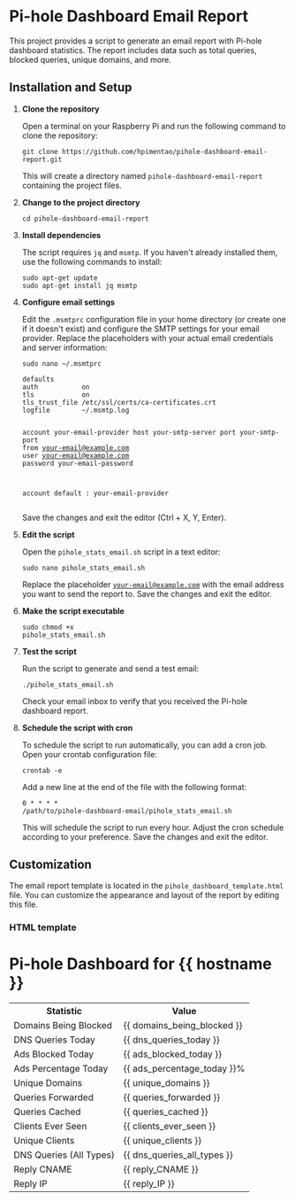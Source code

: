 <!DOCTYPE html>
<html lang="en">
<head>
    <meta charset="UTF-8">
    <meta name="viewport" content="width=device-width, initial-scale=1.0">
</head>
<body>
    <h1>Pi-hole Dashboard Email Report</h1>
    <p>This project provides a script to generate an email report with Pi-hole dashboard statistics. The report includes data such as total queries, blocked queries, unique domains, and more.</p>
    <h2>Installation and Setup</h2>
    <ol>
        <li><strong>Clone the repository</strong>
            <p>Open a terminal on your Raspberry Pi and run the following command to clone the repository:</p>
            <pre><code>git clone https://github.com/hpimentao/pihole-dashboard-email-report.git</code></pre>
            <p>This will create a directory named <code>pihole-dashboard-email-report</code> containing the project files.</p>
        </li>
        <li><strong>Change to the project directory</strong>
            <pre><code>cd pihole-dashboard-email-report</code></pre>
        </li>
        <li><strong>Install dependencies</strong>
            <p>The script requires <code>jq</code> and <code>msmtp</code>. If you haven't already installed them, use the following commands to install:</p>
            <pre><code>sudo apt-get update
sudo apt-get install jq msmtp</code></pre>
        </li>
        <li><strong>Configure email settings</strong>
            <p>Edit the <code>.msmtprc</code> configuration file in your home directory (or create one if it doesn't exist) and configure the SMTP settings for your email provider. Replace the placeholders with your actual email credentials and server information:</p>
            <pre><code>sudo nano ~/.msmtprc</code></pre>
            <pre><code>defaults
auth           on
tls            on
tls_trust_file /etc/ssl/certs/ca-certificates.crt
logfile        ~/.msmtp.log

account        your-email-provider
host           your-smtp-server
port           your-smtp-port
from           your-email@example.com
user           your-email@example.com
password       your-email-password

account default : your-email-provider</code></pre>
            <p>Save the changes and exit the editor (Ctrl + X, Y, Enter).</p>
        </li>
        <li><strong>Edit the script</strong>
            <p>Open the <code>pihole_stats_email.sh</code> script in a text editor:</p>
            <pre><code>sudo nano pihole_stats_email.sh</code></pre>
            <p>Replace the placeholder <code>your-email@example.com</code> with the email address you want to send the report to. Save the changes and exit the editor.</p>
        </li>
        <li><strong>Make the script executable</strong>
            <pre><code>sudo chmod +x pihole_stats_email.sh</code></pre>
        </li>
        <li><strong>Test the script</strong>
            <p>Run the script to generate and send a test email:</p>
            <pre><code>./pihole_stats_email.sh</code></pre>
            <p>Check your email inbox to verify that you received the Pi-hole dashboard report.</p>
        </li>
        <li><strong>Schedule the script with cron</strong>
            <p>To schedule the script to run automatically, you can add a cron job. Open your crontab configuration file:</p>
            <pre><code>crontab -e</code></pre>
            <p>Add a new line at the end of the file with the following format:</p>
            <pre><code>0 * * * * /path/to/pihole-dashboard-email/pihole_stats_email.sh</code></pre>
            <p>This will schedule the script to run every hour. Adjust the cron schedule according to your preference. Save the changes and exit the editor.</p>
        </li>
    </ol>
    <h2>Customization</h2>
    <p>The email report template is located in the <code>pihole_dashboard_template.html</code> file. You can customize the appearance and layout of the report by editing this file.</p>
</body>
</html>

<h3>HTML template</h3>
<body>
    <h1>Pi-hole Dashboard for {{ hostname }}</h1>
    <table>
        <tr>
            <th>Statistic</th>
            <th>Value</th>
        </tr>
        <tr>
            <td>Domains Being Blocked</td>
            <td>{{ domains_being_blocked }}</td>
        </tr>
        <tr>
            <td>DNS Queries Today</td>
            <td>{{ dns_queries_today }}</td>
        </tr>
        <tr>
            <td>Ads Blocked Today</td>
            <td>{{ ads_blocked_today }}</td>
        </tr>
        <tr>
            <td>Ads Percentage Today</td>
            <td>{{ ads_percentage_today }}%</td>
        </tr>
        <tr>
            <td>Unique Domains</td>
            <td>{{ unique_domains }}</td>
        </tr>
        <tr>
            <td>Queries Forwarded</td>
            <td>{{ queries_forwarded }}</td>
        </tr>
        <tr>
            <td>Queries Cached</td>
            <td>{{ queries_cached }}</td>
        </tr>
        <tr>
            <td>Clients Ever Seen</td>
            <td>{{ clients_ever_seen }}</td>
        </tr>
        <tr>
            <td>Unique Clients</td>
            <td>{{ unique_clients }}</td>
        </tr>
        <tr>
            <td>DNS Queries (All Types)</td>
            <td>{{ dns_queries_all_types }}</td>
        </tr>
        <tr>
            <td>Reply CNAME</td>
            <td>{{ reply_CNAME }}</td>
        </tr>
        <tr>
            <td>Reply IP</td>
            <td>{{ reply_IP }}</td>
        </tr>
    </table>
</body>

